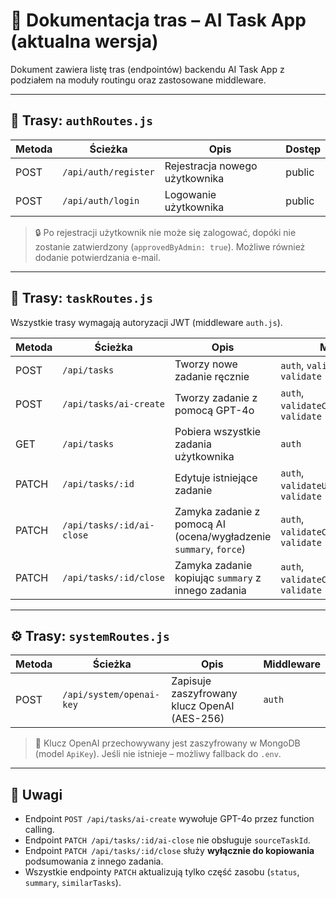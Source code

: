 # 📘 Dokumentacja tras – AI Task App (aktualna wersja)

Dokument zawiera listę tras (endpointów) backendu AI Task App z podziałem na moduły routingu oraz zastosowane middleware.

---

## 🔐 Trasy: `authRoutes.js`

| Metoda | Ścieżka              | Opis                           | Dostęp |
| ------ | -------------------- | ------------------------------ | ------ |
| POST   | `/api/auth/register` | Rejestracja nowego użytkownika | public |
| POST   | `/api/auth/login`    | Logowanie użytkownika          | public |

> 🔒 Po rejestracji użytkownik nie może się zalogować, dopóki nie zostanie zatwierdzony (`approvedByAdmin: true`). Możliwe również dodanie potwierdzania e-mail.

---

## 🧠 Trasy: `taskRoutes.js`

Wszystkie trasy wymagają autoryzacji JWT (middleware `auth.js`).

| Metoda | Ścieżka                   | Opis                                                              | Middleware                                       |
| ------ | ------------------------- | ----------------------------------------------------------------- | ------------------------------------------------ |
| POST   | `/api/tasks`              | Tworzy nowe zadanie ręcznie                                       | `auth`, `validateTaskInput`, `validate`          |
| POST   | `/api/tasks/ai-create`    | Tworzy zadanie z pomocą GPT-4o                                    | `auth`, `validateCreateTaskWithAI`, `validate`   |
| GET    | `/api/tasks`              | Pobiera wszystkie zadania użytkownika                             | `auth`                                           |
| PATCH  | `/api/tasks/:id`          | Edytuje istniejące zadanie                                        | `auth`, `validateUpdateTaskInput`, `validate`    |
| PATCH  | `/api/tasks/:id/ai-close` | Zamyka zadanie z pomocą AI (ocena/wygładzenie `summary`, `force`) | `auth`, `validateCloseTaskWithAI`, `validate`    |
| PATCH  | `/api/tasks/:id/close`    | Zamyka zadanie kopiując `summary` z innego zadania                | `auth`, `validateCloseTaskFromOther`, `validate` |

---

## ⚙️ Trasy: `systemRoutes.js`

| Metoda | Ścieżka                  | Opis                                         | Middleware |
| ------ | ------------------------ | -------------------------------------------- | ---------- |
| POST   | `/api/system/openai-key` | Zapisuje zaszyfrowany klucz OpenAI (AES-256) | `auth`     |

> 🔐 Klucz OpenAI przechowywany jest zaszyfrowany w MongoDB (model `ApiKey`). Jeśli nie istnieje – możliwy fallback do `.env`.

---

## 🧩 Uwagi

- Endpoint `POST /api/tasks/ai-create` wywołuje GPT-4o przez function calling.
- Endpoint `PATCH /api/tasks/:id/ai-close` nie obsługuje `sourceTaskId`.
- Endpoint `PATCH /api/tasks/:id/close` służy **wyłącznie do kopiowania** podsumowania z innego zadania.
- Wszystkie endpointy `PATCH` aktualizują tylko część zasobu (`status`, `summary`, `similarTasks`).
